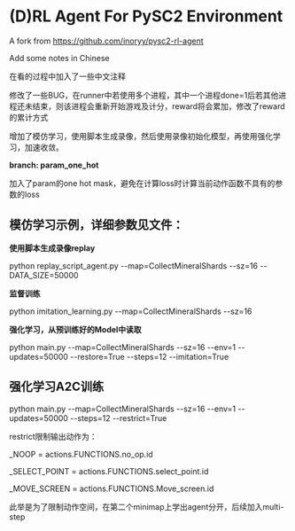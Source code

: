 # (D)RL Agent For PySC2 Environment

A fork from https://github.com/inoryy/pysc2-rl-agent

Add some notes in Chinese

在看的过程中加入了一些中文注释

修改了一些BUG，在runner中若使用多个进程，其中一个进程done=1后若其他进程还未结束，则该进程会重新开始游戏及计分，reward将会累加，修改了reward的累计方式

增加了模仿学习，使用脚本生成录像，然后使用录像初始化模型，再使用强化学习，加速收敛。

**branch: param_one_hot**

加入了param的one hot mask，避免在计算loss时计算当前动作函数不具有的参数的loss

## 模仿学习示例，详细参数见文件：

**使用脚本生成录像replay**

python replay_script_agent.py --map=CollectMineralShards --sz=16 --DATA_SIZE=50000

**监督训练**
 
python imitation_learning.py --map=CollectMineralShards --sz=16

**强化学习，从预训练好的Model中读取**

python main.py --map=CollectMineralShards --sz=16 --env=1 --updates=50000 --restore=True --steps=12 --imitation=True

## 强化学习A2C训练

python main.py --map=CollectMineralShards --sz=16 --env=1 --updates=50000 --steps=12 --restrict=True

restrict限制输出动作为：

_NOOP = actions.FUNCTIONS.no_op.id

_SELECT_POINT = actions.FUNCTIONS.select_point.id

_MOVE_SCREEN = actions.FUNCTIONS.Move_screen.id

此举是为了限制动作空间，在第二个minimap上学出agent分开，后续加入multi-step
